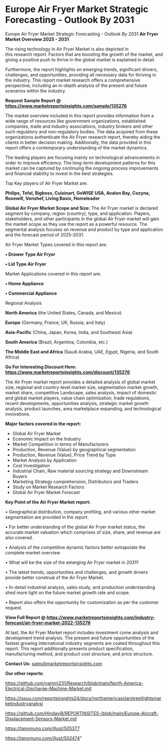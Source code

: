 # Europe Air Fryer Market Strategic Forecasting - Outlook By 2031
Europe Air Fryer Market Strategic Forecasting - Outlook By 2031
<Strong> Air Fryer Market Overview 2025 - 2031</strong>

The rising technology in Air Fryer Market is also depicted in this research report. Factors that are boosting the growth of the market, and giving a positive push to thrive in the global market is explained in detail.

Furthermore, the report highlights on emerging trends, significant drivers, challenges, and opportunities, providing all necessary data for thriving in the industry. This report market research offers a comprehensive perspective, including an in-depth analysis of the present and future scenarios within the industry.

<strong>Request Sample Report @ <a href=https://www.marketreportsinsights.com/sample/135276>https://www.marketreportsinsights.com/sample/135276</a></strong>

The market overview included in this report provides information from a wide range of resources like government organizations, established companies, trade and industry associations, industry brokers and other such regulatory and non-regulatory bodies. The data acquired from these organizations authenticate the Air Fryer research report, thereby aiding the clients in better decision making. Additionally, the data provided in this report offers a contemporary understanding of the market dynamics.

The leading players are focusing mainly on technological advancements in order to improve efficiency. The long-term development patterns for this market can be captured by continuing the ongoing process improvements and financial stability to invest in the best strategies.

Top Key players of Air Fryer Market are:

<strong>Philips, Tefal, Bigboss, Cuisinart, GoWISE USA, Avalon Bay, Cozyna, Rosewill, Vonshef, Living Basix, Homeleader</strong>

<strong><b>Global Air Fryer Market Scope and Size:</b></strong>
The Air Fryer market is declared segment by company, region (country), type, and application. Players, stakeholders, and other participants in the global Air Fryer market will gain the market scope as they use the report as a powerful resource. The segmental analysis focuses on revenue and product by type and application and the forecast period of 2025-2031.

Air Fryer Market Types covered in this report are:

<strong>• Drawer Type Air Fryer

• Lid Type Air Fryer</strong>

Market Applications covered in this report are:

<strong>• Home Appliance

• Commercial Appliance</strong> 

Regional Analysis

<strong>North America</strong> (the United States, Canada, and Mexico)

<strong>Europe</strong> (Germany, France, UK, Russia, and Italy)

<strong>Asia-Pacific</strong> (China, Japan, Korea, India, and Southeast Asia)

<strong>South America</strong> (Brazil, Argentina, Colombia, etc.)

<strong>The Middle East and Africa</strong> (Saudi Arabia, UAE, Egypt, Nigeria, and South Africa)

<strong>Go For Interesting Discount Here: <a href=https://www.marketreportsinsights.com/discount/135276>https://www.marketreportsinsights.com/discount/135276</a></strong>

The Air Fryer market report provides a detailed analysis of global market size, regional and country-level market size, segmentation market growth, market share, competitive Landscape, sales analysis, impact of domestic and global market players, value chain optimization, trade regulations, recent developments, opportunities analysis, strategic market growth analysis, product launches, area marketplace expanding, and technological innovations.

<strong><b>Major factors covered in the report:</b></strong>
<ul>
  <li>Global Air Fryer Market </li>
  <li>Economic Impact on the Industry</li>
  <li>Market Competition in terms of Manufacturers</li>
  <li>Production, Revenue (Value) by geographical segmentation</li>
  <li>Production, Revenue (Value), Price Trend by Type</li>
  <li>Market Analysis by Application</li>
  <li>Cost Investigation</li>
  <li>Industrial Chain, Raw material sourcing strategy and Downstream Buyers</li>
  <li>Marketing Strategy comprehension, Distributors and Traders</li>
  <li>Study on Market Research Factors</li>
  <li>Global Air Fryer Market Forecast</li>
</ul>

<strong><b>Key Point of the Air Fryer Market report:</b></strong>

• Geographical distribution, company profiling, and various other market segmentation are provided in the report.

• For better understanding of the global Air Fryer market status, the accurate market valuation which comprises of size, share, and revenue are also covered.

• Analysis of the competitive dynamic factors better extrapolate the complete market overview

• What will be the size of the emerging Air Fryer market in 2031?

• The latest trends, opportunities and challenges, and growth drivers provide better construal of the Air Fryer Market.

• In-detail industrial analysis, sales study, and production understanding shed more light on the future market growth rate and scope.

• Report also offers the opportunity for customization as per the customer request.

<strong><b>View Full Report @ <a href=https://www.marketreportsinsights.com/industry-forecast/air-fryer-market-2022-135276>https://www.marketreportsinsights.com/industry-forecast/air-fryer-market-2022-135276</a></b></strong>


At last, the Air Fryer Market report includes investment come analysis and development trend analysis. The present and future opportunities of the fastest growing international industry segments are coated throughout this report. This report additionally presents product specification, manufacturing method, and product cost structure, and price structure.

<strong>Contact Us:</strong>
sales@marketreportsinsights.com

<strong>Our other reports:</strong>

<a href=https://github.com/yamini231/Research/blob/main/North-America-Electrical-Discharge-Machine-Market.md>https://github.com/yamini231/Research/blob/main/North-America-Electrical-Discharge-Machine-Market.md</a>

<a href=https://issuu.com/reportsinsights24/docs/northamericasolarstreetlightsmarketindustryanalysi>https://issuu.com/reportsinsights24/docs/northamericasolarstreetlightsmarketindustryanalysi</a>

<a href=https://github.com/Hindavi8/REPORTINSITES-/blob/main/Europe-Aircraft-Displacement-Sensors-Market.md>https://github.com/Hindavi8/REPORTINSITES-/blob/main/Europe-Aircraft-Displacement-Sensors-Market.md</a>

<a href=https://tanomuno.com/illust/505377>https://tanomuno.com/illust/505377</a>

<a href=https://tanomuno.com/illust/502474>https://tanomuno.com/illust/502474</a>"
